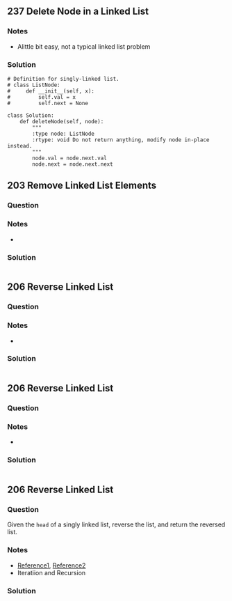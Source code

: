 ## 237 Delete Node in a Linked List
### Notes
- Alittle bit easy, not a typical linked list problem
### Solution
```
# Definition for singly-linked list.
# class ListNode:
#     def __init__(self, x):
#         self.val = x
#         self.next = None

class Solution:
    def deleteNode(self, node):
        """
        :type node: ListNode
        :rtype: void Do not return anything, modify node in-place instead.
        """
        node.val = node.next.val
        node.next = node.next.next
```

## 203 Remove Linked List Elements
### Question
### Notes
- 
### Solution
```
```


## 206 Reverse Linked List
### Question
### Notes
- 
### Solution
```
```


## 206 Reverse Linked List
### Question
### Notes
- 
### Solution
```
```


## 206 Reverse Linked List
### Question
Given the `head` of a singly linked list, reverse the list, and return the reversed list.
### Notes
- [Reference1](https://leetcode.wang/leetcode-203-Remove-Linked-List-Elements.html), [Reference2](https://leetcode.com/problems/reverse-linked-list/solutions/58170/classic-2-pointer-approach-with-linear-runtime-and-constant-space-in-python/?languageTags=python)
- Iteratiion and Recursion
### Solution
```
```
```
```

